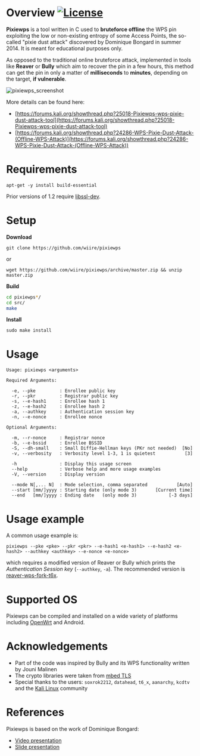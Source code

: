 # Overview [![License](https://img.shields.io/badge/License-GPL%20v3%2B-blue.svg?style=flat-square)](https://github.com/wiire/pixiewps/blob/master/LICENSE.md)

**Pixiewps** is a tool written in C used to **bruteforce offline** the WPS pin exploiting the low or non-existing entropy of some Access Points, the so-called "pixie dust attack" discovered by Dominique Bongard in summer 2014. It is meant for educational purposes only.

As opposed to the traditional online bruteforce attack, implemented in tools like **Reaver** or **Bully** which aim to recover the pin in a few hours, this method can get the pin in only a matter of **milliseconds** to **minutes**, depending on the target, **if vulnerable**.

![pixiewps_screenshot](http://i.imgur.com/JOa5uTp.png)

More details can be found here:
- [https://forums.kali.org/showthread.php?25018-Pixiewps-wps-pixie-dust-attack-tool](https://forums.kali.org/showthread.php?25018-Pixiewps-wps-pixie-dust-attack-tool)
- [https://forums.kali.org/showthread.php?24286-WPS-Pixie-Dust-Attack-(Offline-WPS-Attack)](https://forums.kali.org/showthread.php?24286-WPS-Pixie-Dust-Attack-(Offline-WPS-Attack))

# Requirements

```
apt-get -y install build-essential
```

Prior versions of 1.2 require [libssl-dev](https://www.openssl.org/).

# Setup

**Download**

`git clone https://github.com/wiire/pixiewps`

or

`wget https://github.com/wiire/pixiewps/archive/master.zip && unzip master.zip`

**Build**

```bash
cd pixiewps*/
cd src/
make
```

**Install**

```
sudo make install
```

# Usage

```
Usage: pixiewps <arguments>

Required Arguments:

  -e, --pke         : Enrollee public key
  -r, --pkr         : Registrar public key
  -s, --e-hash1     : Enrollee hash 1
  -z, --e-hash2     : Enrollee hash 2
  -a, --authkey     : Authentication session key
  -n, --e-nonce     : Enrollee nonce

Optional Arguments:

  -m, --r-nonce     : Registrar nonce
  -b, --e-bssid     : Enrollee BSSID
  -S, --dh-small    : Small Diffie-Hellman keys (PKr not needed)  [No]
  -v, --verbosity   : Verbosity level 1-3, 1 is quietest           [3]

  -h                : Display this usage screen
  --help            : Verbose help and more usage examples
  -V, --version     : Display version

  --mode N[,... N]  : Mode selection, comma separated           [Auto]
  --start [mm/]yyyy : Starting date (only mode 3)       [Current time]
  --end   [mm/]yyyy : Ending date   (only mode 3)            [-3 days]
```

# Usage example

A common usage example is:

```
pixiewps --pke <pke> --pkr <pkr> --e-hash1 <e-hash1> --e-hash2 <e-hash2> --authkey <authkey> --e-nonce <e-nonce>
```

which requires a modified version of Reaver or Bully which prints the *Authentication Session key* (`--authkey`, `-a`). The recommended version is [reaver-wps-fork-t6x](https://github.com/t6x/reaver-wps-fork-t6x).

# Supported OS

Pixiewps can be compiled and installed on a wide variety of platforms including [OpenWrt](https://openwrt.org/) and Android.

# Acknowledgements

- Part of the code was inspired by Bully and its WPS functionality written by Jouni Malinen
- The crypto libraries were taken from [mbed TLS](https://tls.mbed.org/)
- Special thanks to the users: `soxrok2212`, `datahead`, `t6_x`, `aanarchy`, `kcdtv` and the [Kali Linux](https://www.kali.org/) community

# References

Pixiewps is based on the work of Dominique Bongard:
- [Video presentation](http://video.adm.ntnu.no/pres/549931214e18d)
- [Slide presentation](http://archive.hack.lu/2014/Hacklu2014_offline_bruteforce_attack_on_wps.pdf)
